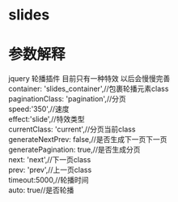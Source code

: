 # slides
# 参数解释
jquery 轮播插件 目前只有一种特效 以后会慢慢完善<br>
container: 'slides_container',//包裹轮播元素class<br>
paginationClass: 'pagination',//分页<br>
speed:'350',//速度<br>
effect:'slide',//特效类型<br>
currentClass: 'current',//分页当前class<br>
generateNextPrev: false,//是否生成下一页下一页<br>
generatePagination: true,//是否生成分页<br>
next: 'next',//下一页class<br>
prev: 'prev',//上一页class<br>
timeout:5000,//轮播时间<br>
auto: true//是否轮播<br>

